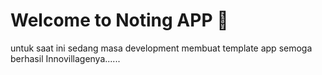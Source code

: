 # Welcome to Noting APP 👋

untuk saat ini sedang masa development membuat template app 
semoga berhasil Innovillagenya......